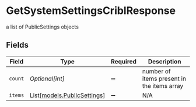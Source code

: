 # GetSystemSettingsCriblResponse

a list of PublicSettings objects


## Fields

| Field                                                      | Type                                                       | Required                                                   | Description                                                |
| ---------------------------------------------------------- | ---------------------------------------------------------- | ---------------------------------------------------------- | ---------------------------------------------------------- |
| `count`                                                    | *Optional[int]*                                            | :heavy_minus_sign:                                         | number of items present in the items array                 |
| `items`                                                    | List[[models.PublicSettings](../models/publicsettings.md)] | :heavy_minus_sign:                                         | N/A                                                        |